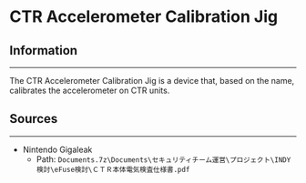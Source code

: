 # CTR Accelerometer Calibration Jig

## Information
---
The CTR Accelerometer Calibration Jig is a device that, based on the name, calibrates the accelerometer on CTR units.

## Sources
---
- Nintendo Gigaleak
    - Path: ``Documents.7z\Documents\セキュリティチーム運営\プロジェクト\INDY検討\eFuse検討\ＣＴＲ本体電気検査仕様書.pdf``